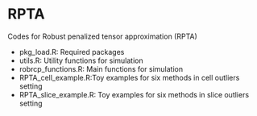 # RPTA
Codes for Robust penalized tensor approximation (RPTA)

- pkg_load.R: Required packages
- utils.R: Utility functions for simulation
- robrcp_functions.R: Main functions for simulation
- RPTA_cell_example.R:Toy examples for six methods in cell outliers setting
- RPTA_slice_example.R: Toy examples for six methods in slice outliers setting
